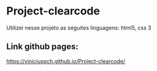 # Project-clearcode

Utilizei nesse projeto as seguites linguagens:
html5, css 3

## Link github pages:
https://viniciuspch.github.io/Project-clearcode/